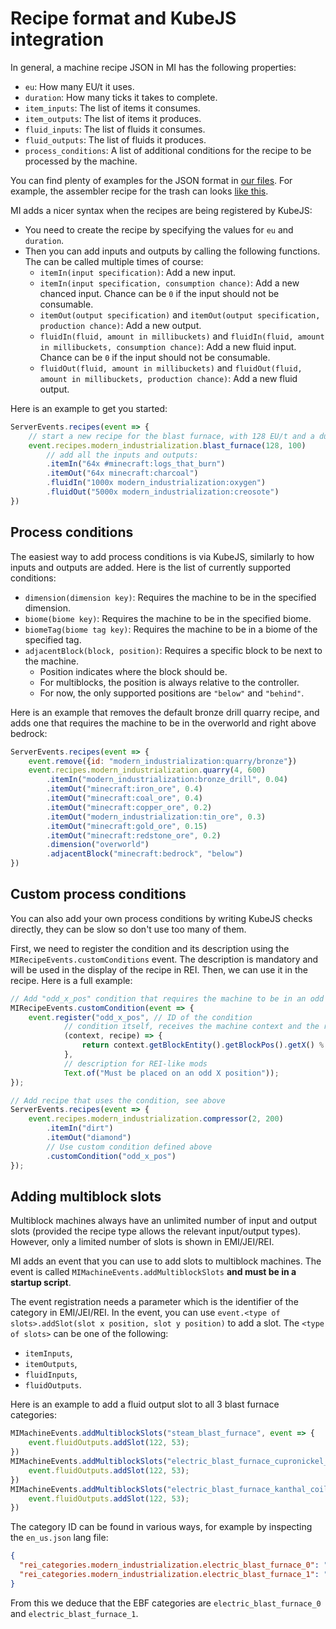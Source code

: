 # Recipe format and KubeJS integration
In general, a machine recipe JSON in MI has the following properties:
- `eu`: How many EU/t it uses.
- `duration`: How many ticks it takes to complete.
- `item_inputs`: The list of items it consumes.
- `item_outputs`: The list of items it produces.
- `fluid_inputs`: The list of fluids it consumes.
- `fluid_outputs`: The list of fluids it produces.
- `process_conditions`: A list of additional conditions for the recipe to be processed by the machine.

You can find plenty of examples for the JSON format in [our files](../src/main/resources/data/modern_industrialization/recipes).
For example, the assembler recipe for the trash can looks [like this](../src/main/resources/data/modern_industrialization/recipes/trash_can_assembler.json).

MI adds a nicer syntax when the recipes are being registered by KubeJS:
- You need to create the recipe by specifying the values for `eu` and `duration`.
- Then you can add inputs and outputs by calling the following functions. The can be called multiple times of course:
  - `itemIn(input specification)`: Add a new input.
  - `itemIn(input specification, consumption chance)`: Add a new chanced input. Chance can be `0` if the input should not be consumable.
  - `itemOut(output specification)` and `itemOut(output specification, production chance)`: Add a new output.
  - `fluidIn(fluid, amount in millibuckets)` and `fluidIn(fluid, amount in millibuckets, consumption chance)`: Add a new fluid input. Chance can be `0` if the input should not be consumable.
  - `fluidOut(fluid, amount in millibuckets)` and `fluidOut(fluid, amount in millibuckets, production chance)`: Add a new fluid output.

Here is an example to get you started:
```js
ServerEvents.recipes(event => {
    // start a new recipe for the blast furnace, with 128 EU/t and a duration of 100 ticks
    event.recipes.modern_industrialization.blast_furnace(128, 100)
        // add all the inputs and outputs:
        .itemIn("64x #minecraft:logs_that_burn")
        .itemOut("64x minecraft:charcoal")
        .fluidIn("1000x modern_industrialization:oxygen")
        .fluidOut("5000x modern_industrialization:creosote")
})
```

## Process conditions
The easiest way to add process conditions is via KubeJS, similarly to how inputs and outputs are added.
Here is the list of currently supported conditions:
- `dimension(dimension key)`: Requires the machine to be in the specified dimension.
- `biome(biome key)`: Requires the machine to be in the specified biome.
- `biomeTag(biome tag key)`: Requires the machine to be in a biome of the specified tag.
- `adjacentBlock(block, position)`: Requires a specific block to be next to the machine.
  - Position indicates where the block should be.
  - For multiblocks, the position is always relative to the controller.
  - For now, the only supported positions are `"below"` and `"behind"`.

Here is an example that removes the default bronze drill quarry recipe, and adds one that requires the machine to be in the overworld and right above bedrock:
```js
ServerEvents.recipes(event => {
    event.remove({id: "modern_industrialization:quarry/bronze"})
    event.recipes.modern_industrialization.quarry(4, 600)
        .itemIn("modern_industrialization:bronze_drill", 0.04)
        .itemOut("minecraft:iron_ore", 0.4)
        .itemOut("minecraft:coal_ore", 0.4)
        .itemOut("minecraft:copper_ore", 0.2)
        .itemOut("modern_industrialization:tin_ore", 0.3)
        .itemOut("minecraft:gold_ore", 0.15)
        .itemOut("minecraft:redstone_ore", 0.2)
        .dimension("overworld")
        .adjacentBlock("minecraft:bedrock", "below")
})
```

## Custom process conditions
You can also add your own process conditions by writing KubeJS checks directly, they can be slow so don't use too many of them.

First, we need to register the condition and its description using the `MIRecipeEvents.customConditions` event.
The description is mandatory and will be used in the display of the recipe in REI.
Then, we can use it in the recipe. Here is a full example:

```js
// Add "odd_x_pos" condition that requires the machine to be in an odd X position
MIRecipeEvents.customCondition(event => {
    event.register("odd_x_pos", // ID of the condition
            // condition itself, receives the machine context and the recipe that is being checked
            (context, recipe) => {
                return context.getBlockEntity().getBlockPos().getX() % 2 !== 0;
            },
            // description for REI-like mods
            Text.of("Must be placed on an odd X position"));
});

// Add recipe that uses the condition, see above
ServerEvents.recipes(event => {
    event.recipes.modern_industrialization.compressor(2, 200)
        .itemIn("dirt")
        .itemOut("diamond")
        // Use custom condition defined above
        .customCondition("odd_x_pos")
});
```

## Adding multiblock slots
Multiblock machines always have an unlimited number of input and output slots
(provided the recipe type allows the relevant input/output types).
However, only a limited number of slots is shown in EMI/JEI/REI.

MI adds an event that you can use to add slots to multiblock machines.
The event is called `MIMachineEvents.addMultiblockSlots` **and must be in a startup script**.

The event registration needs a parameter which is the identifier of the category in EMI/JEI/REI.
In the event, you can use `event.<type of slots>.addSlot(slot x position, slot y position)` to add a slot.
The `<type of slots>` can be one of the following:
- `itemInputs`,
- `itemOutputs`,
- `fluidInputs`,
- `fluidOutputs`.

Here is an example to add a fluid output slot to all 3 blast furnace categories:
```js
MIMachineEvents.addMultiblockSlots("steam_blast_furnace", event => {
    event.fluidOutputs.addSlot(122, 53);
})
MIMachineEvents.addMultiblockSlots("electric_blast_furnace_cupronickel_coil", event => {
    event.fluidOutputs.addSlot(122, 53);
})
MIMachineEvents.addMultiblockSlots("electric_blast_furnace_kanthal_coil", event => {
    event.fluidOutputs.addSlot(122, 53);
})
```

The category ID can be found in various ways, for example by inspecting the `en_us.json` lang file:
```json
{
  "rei_categories.modern_industrialization.electric_blast_furnace_0": "EBF (Cupronickel Tier)",
  "rei_categories.modern_industrialization.electric_blast_furnace_1": "EBF (Kanthal Tier)"
}
```
From this we deduce that the EBF categories are `electric_blast_furnace_0` and `electric_blast_furnace_1`.
